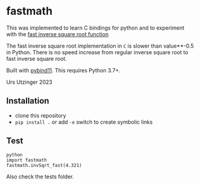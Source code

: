 fastmath
========
This was implemented to learn C bindings for python and to experiment with the
[fast inverse square root function](https://en.wikipedia.org/wiki/Fast_inverse_square_root)

The fast inverse square root implementation in ```C``` is slower than value**-0.5 in Python.
There is no speed increase from regular inverse square root to fast inverse square root.

Built with [pybind11](https://github.com/pybind/pybind11).
This requires Python 3.7+.

Urs Utzinger 2023

Installation
------------

 - clone this repository
 - ```pip install .``` or add ```-e``` switch to create symbolic links

Test
----

```
python
import fastmath
fastmath.invSqrt_fast(4.321)
```

Also check the tests folder.
